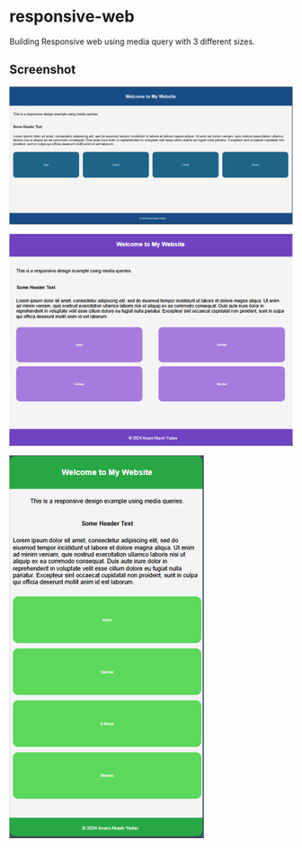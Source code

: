 # responsive-web

Building Responsive web using media query with 3 different sizes.

## Screenshot

![Example Image](image.png)

![Example Image](image1.png)

![Example Image](image2.png)

